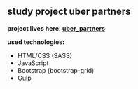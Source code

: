 ## study project uber partners

**project lives here**: **[uber_partners](https://uberrrdrive.sugarplam.ru/)**

**used technologies:**
- HTML/CSS (SASS)
- JavaScript
- Bootstrap (bootstrap-grid)
- Gulp


